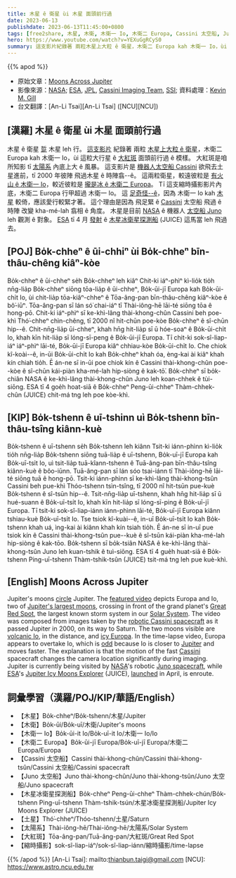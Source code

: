 ```yaml
---
title: 木星 ê 衛星 ùi 木星 面頭前行過
date: 2023-06-13
publishdate: 2023-06-13T11:45:00+0800
tags: [free2share, 木星, 木衛, 木衛一 Io, 木衛二 Europa, Cassini 太空船, Juno 太空船, 木星冰衛星探測船, JUICE, 土星, 大紅斑, 縮時攝影]
hero: https://www.youtube.com/watch?v=YEXuGgRCyS0
summary: 這支影片紀錄著 兩粒木星上大粒 ê 衛星，木衛二 Europa kah 木衛一 Io，ùi 這粒大行星 ê 大紅斑面頭前行過 ê 模樣。
---
```


{{% apod %}}

- 原始文章：[Moons Across Jupiter](https://apod.nasa.gov/apod/ap230613.html)
- 影像來源：[NASA](https://www.nasa.gov/); [ESA](https://www.esa.int/), [JPL](https://www.jpl.nasa.gov/), [Cassini Imaging Team](https://ciclops.org/), [SSI](https://www.spacescience.org/); 資料處理：[Kevin M. Gill](https://www.flickr.com/people/kevinmgill/)
- 台文翻譯：[An-Li Tsai][An-Li Tsai] ([NCU][NCU])

## [漢羅] 木星 ê 衛星 ùi 木星 面頭前行過
木星 ê 衛星 [踅][circle] 木星 leh 行。
[這支影片][featured video] 紀錄著 兩粒 [木星上大粒 ê 衛星][Jupiter's largest moons]，木衛二 Europa kah 木衛一 Io，ùi 這粒大行星 ê [大紅斑][Great Red Spot] 面頭前行過 ê 模樣。
大紅斑是咱所知影 tī [太陽系][Solar System] 內底上大 ê 風暴。
這支影片是 [機器人太空船 Cassini][robotic Cassini spacecraft] 欲飛去土星進前，tī 2000 年彼陣 飛過木星 ê 時陣翕--ê。
這兩粒衛星，較遠彼粒是 [有火山 ê 木衛一 Io][volcanic Io]，較近彼粒是 [攏是冰 ê 木衛二 Europa][icy Europa]。
Tī 這支縮時攝影影片內底，木衛二 Europa 行甲超過 木衛一 Io。
這 [足奇怪--ê][odd]，因為 木衛一 Io kah [木星][Jupiter] 較倚，應該愛行較緊才著。
這个理由是因為 飛足緊 ê [Cassini][Cassini] 太空船 飛過 ê 時陣 改變 kha-mé-lah 翕相 ê 角度。
木星是目前 [NASA][NASA] ê 機器人 [太空船 Juno][Juno spacecraft] leh 觀測 ê 對象。
[ESA][ESA] tī 4 月 [發射][launched] ê [木星冰衛星探測船][Jupiter Icy Moons Explorer] (JUICE) 這馬當 leh 飛過去。

## [POJ] Bo̍k-chheⁿ ê ūi-chhiⁿ ùi Bo̍k-chheⁿ bīn-thâu-chêng kiâⁿ-kòe
Bo̍k-chheⁿ ê ūi-chheⁿ se̍h Bo̍k-chheⁿ leh kiâⁿ
Chit-ki iáⁿ-phìⁿ kì-lio̍k tio̍h nn̄g-lia̍p Bo̍k-chheⁿ siōng tōa-lia̍p ê ūi-chheⁿ, Bo̍k-ūi-jī Europa kah Bo̍k-ūi-chi̍t Io, ùi chit-lia̍p tōa-kiâⁿ-chheⁿ ê Tōa-âng-pan bīn-thâu-chêng kiâⁿ-kòe ê bô͘-iūⁿ.
Tōa-âng-pan sī lán só͘ chai-iáⁿ tī Thài-iông-hē lāi-té siōng tōa ê hong-pō.
Chit-ki iáⁿ-phìⁿ sī ke-khì-lâng thài-khong-chûn Cassini beh poe-khì Thó͘-chheⁿ chìn-chêng, tī 2000 nî hit-chūn poe-kòe Bo̍k-chheⁿ ê sî-chūn hip--ê.
Chit-nn̄g-lia̍p ūi-chheⁿ, khah hn̄g hit-lia̍p sī ū hóe-soaⁿ ê Bo̍k-ūi-chi̍t Io, khah kīn hit-lia̍p sī lóng-sī-peng ê Bo̍k-ūi-jī Europa.
Tī chit-ki sok-sî-liap-iáⁿ iáⁿ-phìⁿ lāi-té, Bo̍k-ūi-jī Europa kiâⁿ chhiau-kòe Bo̍k-ūi-chi̍t Io.
Che chiok kî-koài--ê, in-ūi Bo̍k-ūi-chi̍t Io kah Bo̍k-chheⁿ khah óa, èng-kai ài kiâⁿ khah kín chiah tio̍h.
Ē án-ne sī in-ūi poe chiok kín ê Cassini thài-khong-chûn poe--kòe ê sî-chūn kái-piàn kha-mé-lah hip-siòng ê kak-tō͘.
Bo̍k-chheⁿ sī bo̍k-chiân NASA ê ke-khì-lâng thài-khong-chûn Juno leh koan-chhek ê tùi-siōng.
ESA tī 4 goe̍h hoat-siā ê Bo̍k-chheⁿ Peng-ūi-chheⁿ Thàm-chhek-chûn (JUICE) chit-má tng leh poe kòe-khì.

## [KIP] Bo̍k-tshenn ê uī-tshinn uì Bo̍k-tshenn bīn-thâu-tsîng kiânn-kuè
Bo̍k-tshenn ê uī-tshenn se̍h Bo̍k-tshenn leh kiânn
Tsit-ki iánn-phìnn kì-lio̍k tio̍h nn̄g-lia̍p Bo̍k-tshenn siōng tuā-lia̍p ê uī-tshenn, Bo̍k-uī-jī Europa kah Bo̍k-uī-tsi̍t Io, uì tsit-lia̍p tuā-kîann-tshenn ê Tuā-âng-pan bīn-thâu-tsîng kiânn-kuè ê bôo-iūnn.
Tuā-âng-pan sī lán sóo tsai-iánn tī Thài-iông-hē lāi-té siōng tuā ê hong-pō.
Tsit-ki iánn-phìnn sī ke-khì-lâng thài-khong-tsûn Cassini beh pue-khì Thóo-tshenn tsìn-tsîng, tī 2000 nî hit-tsūn pue-kuè Bo̍k-tshenn ê sî-tsūn hip--ê.
Tsit-nn̄g-lia̍p uī-tshenn, khah hn̄g hit-lia̍p sī ū hué-suann ê Bo̍k-uī-tsi̍t Io, khah kīn hit-lia̍p sī lóng-sī-ping ê Bo̍k-uī-jī Europa.
Tī tsit-ki sok-sî-liap-iánn iánn-phìnn lāi-té, Bo̍k-uī-jī Europa kiânn tshiau-kuè Bo̍k-uī-tsi̍t Io.
Tse tsiok kî-kuài--ê, in-uī Bo̍k-uī-tsi̍t Io kah Bo̍k-tshenn khah uá, ìng-kai ài kiânn khah kín tsiah tio̍h.
Ē án-ne sī in-uī pue tsiok kín ê Cassini thài-khong-tsûn pue--kuè ê sî-tsūn kái-piàn kha-mé-lah hip-siòng ê kak-tōo.
Bo̍k-tshenn sī bo̍k-tsiân NASA ê ke-khì-lâng thài-khong-tsûn Juno leh kuan-tshik ê tuì-siōng.
ESA tī 4 gue̍h huat-siā ê Bo̍k-tshenn Ping-uī-tshenn Thàm-tshik-tsûn (JUICE) tsit-má tng leh pue kuè-khì.

## [English] Moons Across Jupiter
Jupiter's moons [circle][circle] Jupiter.
The [featured video][featured video] depicts Europa and Io, two of [Jupiter's largest moons][Jupiter's largest moons], crossing in front of the grand planet's [Great Red Spot][Great Red Spot], the largest known storm system in our [Solar System][Solar System].
The video was composed from images taken by the [robotic Cassini spacecraft][robotic Cassini spacecraft] as it passed Jupiter in 2000, on its way to Saturn.
The two moons visible are [volcanic Io][volcanic Io], in the distance, and [icy Europa][icy Europa].
In the time-lapse video, Europa appears to overtake Io, which is [odd][odd] because Io is closer to [Jupiter][Jupiter] and moves faster.
The explanation is that the motion of the fast [Cassini][Cassini] spacecraft changes the camera location significantly during imaging.
Jupiter is currently being visited by [NASA][NASA]'s robotic [Juno spacecraft][Juno spacecraft], while [ESA][ESA]'s [Jupiter Icy Moons Explorer][Jupiter Icy Moons Explorer] (JUICE), [launched][launched] in April, is enroute.

## 詞彙學習（漢羅/POJ/KIP/華語/English）
- 【木星】Bo̍k-chheⁿ/Bo̍k-tshenn/木星/Jupiter
- 【木衛】Bo̍k-ūi/Bo̍k-uī/木衛/Jupiter's moons
- 【木衛一 Io】Bo̍k-ūi-it Io/Bo̍k-uī-it Io/木衛一 Io/Io
- 【木衛二 Europa】Bo̍k-ūi-jī Europa/Bo̍k-uī-jī Europa/木衛二 Europa/Europa
- 【Cassini 太空船】Cassini thài-khong-chûn/Cassini thài-khong-tsûn/Cassini 太空船/Cassini spacecraft
- 【Juno 太空船】Juno thài-khong-chûn/Juno thài-khong-tsûn/Juno 太空船/Juno spacecraft
- 【木星冰衛星探測船】Bo̍k-chheⁿ Peng-ūi-chheⁿ Thàm-chhek-chún/Bo̍k-tshenn Ping-uī-tshenn Thàm-tshik-tsún/木星冰衛星探測船/Jupiter Icy Moons Explorer (JUICE)
- 【土星】Thó͘-chheⁿ/Thóo-tshenn/土星/Saturn
- 【太陽系】Thài-iông-hē/Thài-iông-hē/太陽系/Solar System
- 【大紅斑】Tōa-âng-pan/Tuā-âng-pan/大紅斑/Great Red Spot
- 【縮時攝影】sok-sî-liap-iáⁿ/sok-sî-liap-iánn/縮時攝影/time-lapse

{{% /apod %}}
[An-Li Tsai]: mailto:thianbun.taigi@gmail.com
[NCU]: https://www.astro.ncu.edu.tw

[copyright]: https://apod.nasa.gov/apod/fap/lib/about_apod.html#srapply
[License]: https://creativecommons.org/licenses/by/2.0/

[circle]:https://apod.nasa.gov/apod/ap221025.html
[featured video]:https://www.flickr.com/photos/kevinmgill/44583965185/in/photostream/
[Jupiter's largest moons]:https://apod.nasa.gov/apod/ap001118.html
[Great Red Spot]:https://apod.nasa.gov/apod/ap220109.html
[Solar System]:https://en.wikipedia.org/wiki/Solar_System
[robotic Cassini spacecraft]:https://solarsystem.nasa.gov/missions/cassini/mission/spacecraft/cassini-orbiter/
[volcanic Io]:https://apod.nasa.gov/apod/ap221211.html
[icy Europa]:https://spaceplace.nasa.gov/europa/en/
[odd]:https://www.intermountainpet.com/hubfs/Blog_Images/Dogs-tilting-their-heads.jpg
[Jupiter]:https://solarsystem.nasa.gov/planets/jupiter/overview/
[Cassini]:https://www.planetary.org/space-missions/cassini
[NASA]:https://www.nasa.gov/
[Juno spacecraft]:https://www.missionjuno.swri.edu/spacecraft/
[ESA]:https://www.esa.int/
[Jupiter Icy Moons Explorer]:https://www.esa.int/Science_Exploration/Space_Science/Juice
[launched]:https://youtu.be/MvHcGmQPcsI?t=1788
